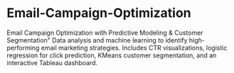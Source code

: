 # Email-Campaign-Optimization
Email Campaign Optimization with Predictive Modeling &amp; Customer Segmentation"  Data analysis and machine learning to identify high-performing email marketing strategies. Includes CTR visualizations, logistic regression for click prediction, KMeans customer segmentation, and an interactive Tableau dashboard.
